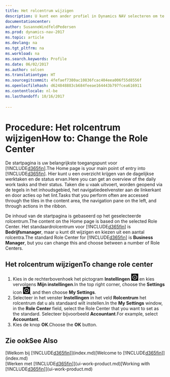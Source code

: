 ```yaml
---
title: Het rolcentrum wijzigen
description: U kunt een ander profiel in Dynamics NAV selecteren om te wijzigen wat u ziet op uw startpagina.
documentationcenter: 
author: SusanneWindfeldPedersen
ms.prod: dynamics-nav-2017
ms.topic: article
ms.devlang: na
ms.tgt_pltfrm: na
ms.workload: na
ms.search.keywords: Profile
ms.date: 06/02/2017
ms.author: solsen
ms.translationtype: HT
ms.sourcegitcommit: 4fefaef7380ac10836fcac404eea006f55d8556f
ms.openlocfilehash: d624848883cb684feeae164443b797fcea616911
ms.contentlocale: nl-be
ms.lasthandoff: 10/16/2017

---
```

# <a name="how-to-change-the-role-center"></a><span data-ttu-id="38c51-103">Procedure: Het rolcentrum wijzigen</span><span class="sxs-lookup"><span data-stu-id="38c51-103">How to: Change the Role Center</span></span>
<span data-ttu-id="38c51-104">De startpagina is uw belangrijkste toegangspunt voor [!INCLUDE[d365fin](includes/d365fin_md.md)].</span><span class="sxs-lookup"><span data-stu-id="38c51-104">The Home page is your main point of entry into [!INCLUDE[d365fin](includes/d365fin_md.md)].</span></span> <span data-ttu-id="38c51-105">Hier kunt u een overzicht krijgen van de dagelijkse werktaken en de status ervan.</span><span class="sxs-lookup"><span data-stu-id="38c51-105">Here you can get an overview of the daily work tasks and their status.</span></span> <span data-ttu-id="38c51-106">Taken die u vaak uitvoert, worden geopend via de tegels in het inhoudsgebied, het navigatiedeelvenster aan de linkerkant en door acties op het lint.</span><span class="sxs-lookup"><span data-stu-id="38c51-106">Tasks that you perform often are accessed through the tiles in the content area, the navigation pane on the left, and through actions in the ribbon.</span></span>

<span data-ttu-id="38c51-107">De inhoud van de startpagina is gebaseerd op het geselecteerde rolcentrum.</span><span class="sxs-lookup"><span data-stu-id="38c51-107">The content on the Home page is based on the selected Role Center.</span></span> <span data-ttu-id="38c51-108">Het standaardrolcentrum voor [!INCLUDE[d365fin](includes/d365fin_md.md)] is **Bedrijfsmanager**, maar u kunt dit wijzigen en kiezen uit een aantal rolcentra.</span><span class="sxs-lookup"><span data-stu-id="38c51-108">The standard Role Center for [!INCLUDE[d365fin](includes/d365fin_md.md)] is **Business Manager**, but you can change this and choose between a number of Role Centers.</span></span>

## <a name="to-change-role-center"></a><span data-ttu-id="38c51-109">Het rolcentrum wijzigen</span><span class="sxs-lookup"><span data-stu-id="38c51-109">To change role center</span></span>
1. <span data-ttu-id="38c51-110">Kies in de rechterbovenhoek het pictogram **Instellingen** ![Instellingen](media/ui-experience/settings_icon_small.png "pictogram Instellingen voor rolcentrum") en kies vervolgens **Mijn instellingen**.</span><span class="sxs-lookup"><span data-stu-id="38c51-110">In the top right corner, choose the **Settings** icon ![Settings](media/ui-experience/settings_icon_small.png "Settings icon for role center"), and then choose **My Settings**.</span></span>
2. <span data-ttu-id="38c51-111">Selecteer in het venster **Instellingen** in het veld **Rolcentrum** het rolcentrum dat u als standaard wilt instellen.</span><span class="sxs-lookup"><span data-stu-id="38c51-111">In the **My Settings** window, in the **Role Center** field, select the Role Center that you want to set as the standard.</span></span> <span data-ttu-id="38c51-112">Selecteer bijvoorbeeld **Accountant**.</span><span class="sxs-lookup"><span data-stu-id="38c51-112">For example, select **Accountant**.</span></span>
3. <span data-ttu-id="38c51-113">Kies de knop **OK**.</span><span class="sxs-lookup"><span data-stu-id="38c51-113">Choose the **OK** button.</span></span>

## <a name="see-also"></a><span data-ttu-id="38c51-114">Zie ook</span><span class="sxs-lookup"><span data-stu-id="38c51-114">See Also</span></span>
<span data-ttu-id="38c51-115">[Welkom bij [!INCLUDE[d365fin](includes/d365fin_md.md)]](index.md)</span><span class="sxs-lookup"><span data-stu-id="38c51-115">[Welcome to [!INCLUDE[d365fin](includes/d365fin_md.md)]](index.md)</span></span>  
<span data-ttu-id="38c51-116">[Werken met [!INCLUDE[d365fin](includes/d365fin_md.md)]](ui-work-product.md)</span><span class="sxs-lookup"><span data-stu-id="38c51-116">[Working with [!INCLUDE[d365fin](includes/d365fin_md.md)]](ui-work-product.md)</span></span>  

